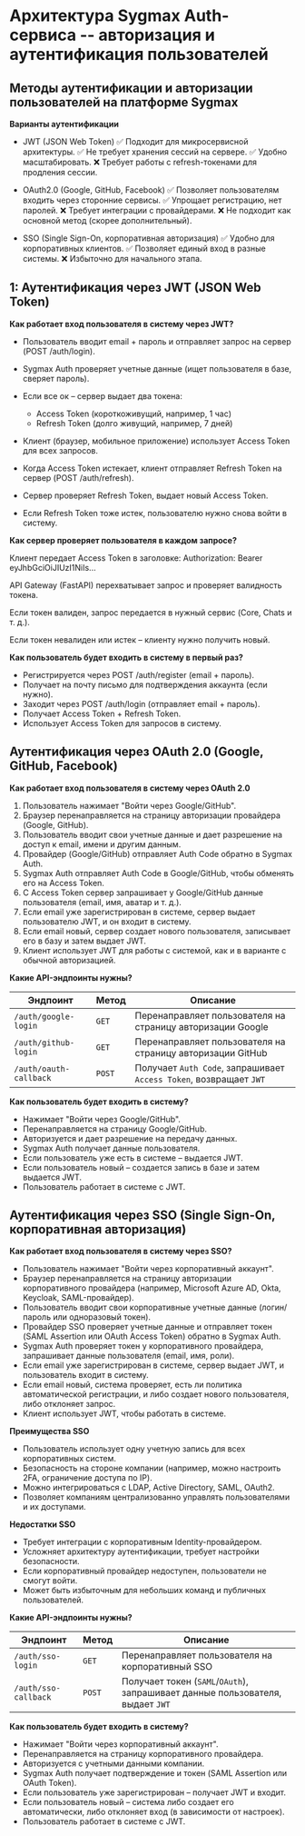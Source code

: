 # Архитектура Sygmax Auth-сервиса -- авторизация и аутентификация пользователей

## Методы аутентификации и авторизации пользователей на платформе Sygmax

**Варианты аутентификации**
- JWT (JSON Web Token)
✅ Подходит для микросервисной архитектуры.
✅ Не требует хранения сессий на сервере.
✅ Удобно масштабировать.
❌ Требует работы с refresh-токенами для продления сессии.

- OAuth2.0 (Google, GitHub, Facebook)
✅ Позволяет пользователям входить через сторонние сервисы.
✅ Упрощает регистрацию, нет паролей.
❌ Требует интеграции с провайдерами.
❌ Не подходит как основной метод (скорее дополнительный).

- SSO (Single Sign-On, корпоративная авторизация)
✅ Удобно для корпоративных клиентов.
✅ Позволяет единый вход в разные системы.
❌ Избыточно для начального этапа.

## 1: Аутентификация через JWT (JSON Web Token)

**Как работает вход пользователя в систему через JWT?**

- Пользователь вводит email + пароль и отправляет запрос на сервер (POST /auth/login).
- Sygmax Auth проверяет учетные данные (ищет пользователя в базе, сверяет пароль).
- Если все ок – сервер выдает два токена:

    - Access Token (короткоживущий, например, 1 час)
    - Refresh Token (долго живущий, например, 7 дней)

- Клиент (браузер, мобильное приложение) использует Access Token для всех запросов.
- Когда Access Token истекает, клиент отправляет Refresh Token на сервер (POST /auth/refresh).
- Сервер проверяет Refresh Token, выдает новый Access Token.
- Если Refresh Token тоже истек, пользователю нужно снова войти в систему.


**Как сервер проверяет пользователя в каждом запросе?**

Клиент передает Access Token в заголовке:
Authorization: Bearer eyJhbGciOiJIUzI1NiIs...

API Gateway (FastAPI) перехватывает запрос и проверяет валидность токена.

Если токен валиден, запрос передается в нужный сервис (Core, Chats и т. д.).

Если токен невалиден или истек – клиенту нужно получить новый.

**Как пользователь будет входить в систему в первый раз?**

- Регистрируется через POST /auth/register (email + пароль).
- Получает на почту письмо для подтверждения аккаунта (если нужно).
- Заходит через POST /auth/login (отправляет email + пароль).
- Получает Access Token + Refresh Token.
- Использует Access Token для запросов в систему.

## Аутентификация через OAuth 2.0 (Google, GitHub, Facebook)

**Как работает вход пользователя в систему через OAuth 2.0**
1. Пользователь нажимает "Войти через Google/GitHub".
2. Браузер перенаправляется на страницу авторизации провайдера (Google, GitHub).
3. Пользователь вводит свои учетные данные и дает разрешение на доступ к email, имени и другим данным.
4. Провайдер (Google/GitHub) отправляет Auth Code обратно в Sygmax Auth.
5. Sygmax Auth отправляет Auth Code в Google/GitHub, чтобы обменять его на Access Token.
6. С Access Token сервер запрашивает у Google/GitHub данные пользователя (email, имя, аватар и т. д.).
7. Если email уже зарегистрирован в системе, сервер выдает пользователю JWT, и он входит в систему.
8. Если email новый, сервер создает нового пользователя, записывает его в базу и затем выдает JWT.
9. Клиент использует JWT для работы с системой, как и в варианте с обычной авторизацией.

**Какие API-эндпоинты нужны?**

| **Эндпоинт**          | **Метод** | **Описание** |
|-----------------------|----------|-------------|
| `/auth/google-login`  | `GET`    | Перенаправляет пользователя на страницу авторизации Google |
| `/auth/github-login`  | `GET`    | Перенаправляет пользователя на страницу авторизации GitHub |
| `/auth/oauth-callback` | `POST`   | Получает `Auth Code`, запрашивает `Access Token`, возвращает `JWT` |

**Как пользователь будет входить в систему?**

- Нажимает "Войти через Google/GitHub".
- Перенаправляется на страницу Google/GitHub.
- Авторизуется и дает разрешение на передачу данных.
- Sygmax Auth получает данные пользователя.
- Если пользователь уже есть в системе – выдается JWT.
- Если пользователь новый – создается запись в базе и затем выдается JWT.
- Пользователь работает в системе с JWT.

## Аутентификация через SSO (Single Sign-On, корпоративная авторизация)

**Как работает вход пользователя в систему через SSO?**

- Пользователь нажимает "Войти через корпоративный аккаунт".
- Браузер перенаправляется на страницу авторизации корпоративного провайдера (например, Microsoft Azure AD, Okta, Keycloak, SAML-провайдер).
- Пользователь вводит свои корпоративные учетные данные (логин/пароль или одноразовый токен).
- Провайдер SSO проверяет учетные данные и отправляет токен (SAML Assertion или OAuth Access Token) обратно в Sygmax Auth.
- Sygmax Auth проверяет токен у корпоративного провайдера, запрашивает данные пользователя (email, имя, роли).
- Если email уже зарегистрирован в системе, сервер выдает JWT, и пользователь входит в систему.
- Если email новый, система проверяет, есть ли политика автоматической регистрации, и либо создает нового пользователя, либо отклоняет запрос.
- Клиент использует JWT, чтобы работать в системе.

**Преимущества SSO**

- Пользователь использует одну учетную запись для всех корпоративных систем.
- Безопасность на стороне компании (например, можно настроить 2FA, ограничение доступа по IP).
- Можно интегрироваться с LDAP, Active Directory, SAML, OAuth2.
- Позволяет компаниям централизованно управлять пользователями и их доступами.

**Недостатки SSO**

- Требует интеграции с корпоративным Identity-провайдером.
- Усложняет архитектуру аутентификации, требует настройки безопасности.
- Если корпоративный провайдер недоступен, пользователи не смогут войти.
- Может быть избыточным для небольших команд и публичных пользователей.

**Какие API-эндпоинты нужны?**

| **Эндпоинт**          | **Метод** | **Описание** |
|-----------------------|----------|-------------|
| `/auth/sso-login`     | `GET`    | Перенаправляет пользователя на корпоративный SSO |
| `/auth/sso-callback`  | `POST`   | Получает токен (`SAML`/`OAuth`), запрашивает данные пользователя, выдает `JWT` |

**Как пользователь будет входить в систему?**
- Нажимает "Войти через корпоративный аккаунт".
- Перенаправляется на страницу корпоративного провайдера.
- Авторизуется с учетными данными компании.
- Sygmax Auth получает подтверждение и токен (SAML Assertion или OAuth Token).
- Если пользователь уже зарегистрирован – получает JWT и входит.
- Если пользователь новый – система либо создает его автоматически, либо отклоняет вход (в зависимости от настроек).
- Пользователь работает в системе с JWT.


